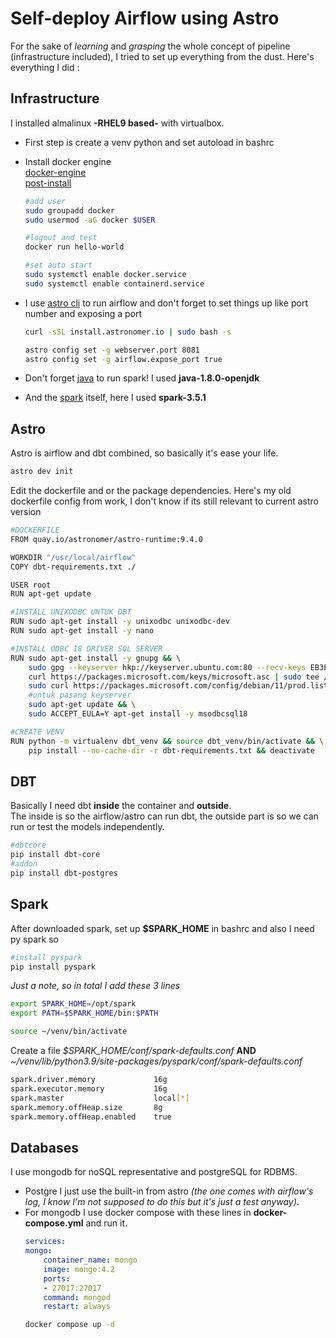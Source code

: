 
# Self-deploy Airflow using **Astro**

For the sake of *learning* and *grasping* the whole concept of pipeline (infrastructure included), I tried to set up everything from the dust. Here's everything I did :

## Infrastructure
I installed almalinux **-RHEL9 based-** with virtualbox.
- First step is create a venv python and set autoload in bashrc
- Install docker engine  
    [docker-engine](https://docs.docker.com/engine/install/rhel/)  
    [post-install](https://docs.docker.com/engine/install/linux-postinstall/)

    ```bash
    #add user
    sudo groupadd docker
    sudo usermod -aG docker $USER

    #logout and test
    docker run hello-world

    #set auto start
    sudo systemctl enable docker.service
    sudo systemctl enable containerd.service
    ```
- I use [astro cli](https://docs.astronomer.io/astro/cli/install-cli?tab=linux#install-the-astro-cli) to run airflow and don't forget to set things up like port number and exposing a port
    ```bash
    curl -sSL install.astronomer.io | sudo bash -s

    astro config set -g webserver.port 8081
    astro config set -g airflow.expose_port true
    ```
- Don't forget [java](https://www.linuxtechi.com/how-to-install-java-on-rhel-9/) to run spark! I used **java-1.8.0-openjdk**
- And the [spark](https://www.machinelearningplus.com/pyspark/install-pyspark-on-linux/) itself, here I used **spark-3.5.1**

## Astro 
Astro is airflow and dbt combined, so basically it's ease your life. 
```bash 
astro dev init
```
Edit the dockerfile and or the package dependencies.
Here's my old dockerfile config from work, I don't know if its still relevant to current astro version
```bash
#DOCKERFILE
FROM quay.io/astronomer/astro-runtime:9.4.0

WORKDIR "/usr/local/airflow"
COPY dbt-requirements.txt ./

USER root
RUN apt-get update

#INSTALL UNIXODBC UNTUK DBT
RUN sudo apt-get install -y unixodbc unixodbc-dev
RUN sudo apt-get install -y nano

#INSTALL ODBC 18 DRIVER SQL SERVER
RUN sudo apt-get install -y gnupg && \  
    sudo gpg --keyserver hkp://keyserver.ubuntu.com:80 --recv-keys EB3E94ADBE1229CF && \
    curl https://packages.microsoft.com/keys/microsoft.asc | sudo tee /etc/apt/trusted.gpg.d/microsoft.asc && \
    sudo curl https://packages.microsoft.com/config/debian/11/prod.list | sudo tee /etc/apt/sources.list.d/mssql-release.list && \
    #untuk pasang keyserver
    sudo apt-get update && \
    sudo ACCEPT_EULA=Y apt-get install -y msodbcsql18

#CREATE VENV
RUN python -m virtualenv dbt_venv && source dbt_venv/bin/activate && \
    pip install --no-cache-dir -r dbt-requirements.txt && deactivate
```

## DBT
Basically I need dbt **inside** the container and **outside**.  
The inside is so the airflow/astro can run dbt, the outside part is so we can run or test the models independently. 
```bash
#dbtcore
pip install dbt-core
#addon
pip install dbt-postgres
```

## Spark
After downloaded spark, set up **$SPARK_HOME** in bashrc and also I need py spark so 
```bash
#install pyspark
pip install pyspark
```
*Just a note, so in total I add these 3 lines*
 ```bash  
export SPARK_HOME=/opt/spark
export PATH=$SPARK_HOME/bin:$PATH

source ~/venv/bin/activate
```

Create a file *$SPARK_HOME/conf/spark-defaults.conf* **AND** *~/venv/lib/python3.9/site-packages/pyspark/conf/spark-defaults.conf*
```bash 
spark.driver.memory             16g
spark.executor.memory           16g
spark.master                    local[*]
spark.memory.offHeap.size       8g
spark.memory.offHeap.enabled    true
```

## Databases
I use mongodb for noSQL representative and postgreSQL for RDBMS.  
- Postgre
I just use the built-in from astro *(the one comes with airflow's log, I know I'm not supposed to do this but it's just a test anyway)*.  
- For mongodb I use docker compose with these lines in **docker-compose.yml** and run it.
    ```yaml
    services:
    mongo:
        container_name: mongo
        image: mongo:4.2
        ports:
        - 27017:27017
        command: mongod
        restart: always
    ```
    ```bash 
    docker compose up -d
    ```